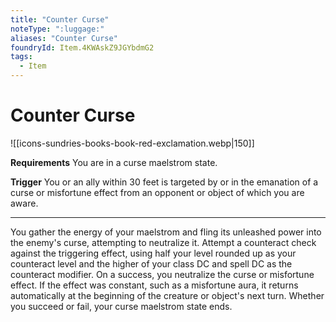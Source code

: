 ```yaml
---
title: "Counter Curse"
noteType: ":luggage:"
aliases: "Counter Curse"
foundryId: Item.4KWAskZ9JGYbdmG2
tags:
  - Item
---
```


# Counter Curse
![[icons-sundries-books-book-red-exclamation.webp|150]]

**Requirements** You are in a curse maelstrom state.

**Trigger** You or an ally within 30 feet is targeted by or in the emanation of a curse or misfortune effect from an opponent or object of which you are aware.

* * *

You gather the energy of your maelstrom and fling its unleashed power into the enemy's curse, attempting to neutralize it. Attempt a counteract check against the triggering effect, using half your level rounded up as your counteract level and the higher of your class DC and spell DC as the counteract modifier. On a success, you neutralize the curse or misfortune effect. If the effect was constant, such as a misfortune aura, it returns automatically at the beginning of the creature or object's next turn. Whether you succeed or fail, your curse maelstrom state ends.
